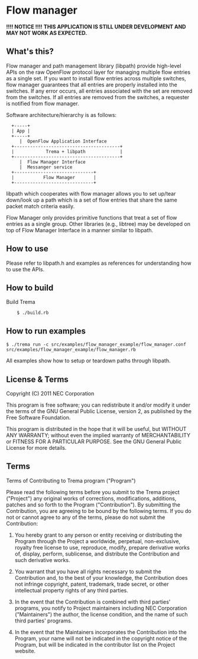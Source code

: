 Flow manager
============

**!!!! NOTICE !!!!**
**THIS APPLICATION IS STILL UNDER DEVELOPMENT AND MAY NOT WORK AS EXPECTED.**

What's this?
------------

Flow manager and path management library (libpath) provide high-level
APIs on the raw OpenFlow protocol layer for managing multiple flow
entries as a single set. If you want to install flow entries across
multiple switches, flow manager guarantees that all entries are
properly installed into the switches. If any error occurs, all entries
associated with the set are removed from the switches. If all entries
are removed from the switches, a requester is notified from flow manager.

Software architecture/hierarchy is as follows:

          
      +-----+
      | App |
      +-----+
         |  OpenFlow Application Interface
      +----------------------------------------+
      |            Trema + libpath             |
      +----------------------------------------+
         |  Flow Manager Interface
         |  Messanger service
      +------------------------------+
      |           Flow Manager       |
      +------------------------------+


libpath which cooperates with flow manager allows you to set up/tear
down/look up a path which is a set of flow entries that share the same
packet match criteria easily.

Flow Manager only provides primitive functions that treat a set of
flow entries as a single group. Other libraries (e.g., libtree)
may be developed on top of Flow Manager Interface in a manner similar
to libpath.

How to use
----------

Please refer to libpath.h and examples as references for understanding
how to use the APIs.

How to build
------------

  Build Trema

        $ ./build.rb

How to run examples
-------------------

    $ ./trema run -c src/examples/flow_manager_example/flow_manager.conf src/examples/flow_manager_example/flow_manager.rb 

All examples show how to setup or teardown paths through libpath.

License & Terms
---------------

Copyright (C) 2011 NEC Corporation

This program is free software; you can redistribute it and/or modify
it under the terms of the GNU General Public License, version 2, as
published by the Free Software Foundation.

This program is distributed in the hope that it will be useful, but
WITHOUT ANY WARRANTY; without even the implied warranty of
MERCHANTABILITY or FITNESS FOR A PARTICULAR PURPOSE.  See the GNU
General Public License for more details.


## Terms

Terms of Contributing to Trema program ("Program")

Please read the following terms before you submit to the Trema project
("Project") any original works of corrections, modifications,
additions, patches and so forth to the Program ("Contribution"). By
submitting the Contribution, you are agreeing to be bound by the
following terms.  If you do not or cannot agree to any of the terms,
please do not submit the Contribution:

1. You hereby grant to any person or entity receiving or distributing
   the Program through the Project a worldwide, perpetual,
   non-exclusive, royalty free license to use, reproduce, modify,
   prepare derivative works of, display, perform, sublicense, and
   distribute the Contribution and such derivative works.

2. You warrant that you have all rights necessary to submit the
   Contribution and, to the best of your knowledge, the Contribution
   does not infringe copyright, patent, trademark, trade secret, or
   other intellectual property rights of any third parties.

3. In the event that the Contribution is combined with third parties'
   programs, you notify to Project maintainers including NEC
   Corporation ("Maintainers") the author, the license condition, and
   the name of such third parties' programs.

4. In the event that the Maintainers incorporates the Contribution
   into the Program, your name will not be indicated in the copyright
   notice of the Program, but will be indicated in the contributor
   list on the Project website.
